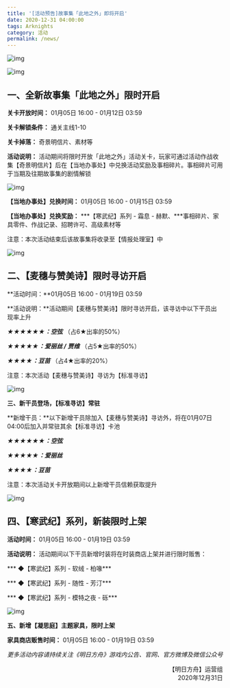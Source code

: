```yaml
---
title: '[活动预告]故事集「此地之外」即将开启'
date: 2020-12-31 04:00:00
tags: Arknights
category: 活动
permalink: /news/
---
```


![img](https://ak.hypergryph.com/upload/images/20201231/6a6a41991d678a2b052b61e16c61b0fe.jpg)

<!-- more -->

![img](https://ak.hypergryph.com/upload/images/20201231/6a6a41991d678a2b052b61e16c61b0fe.jpg)

## 一、全新故事集「此地之外」限时开启

**关卡开放时间：** 01月05日 16:00 - 01月12日 03:59

**关卡解锁条件：** 通关主线1-10

**关卡掉落：** 奇景明信片、素材等

**活动说明：** 活动期间将限时开放「此地之外」活动关卡，玩家可通过活动作战收集【奇景明信片】后在【当地办事处】中兑换活动奖励及事相碎片。事相碎片可用于当期及往期故事集的剧情解锁



![img](https://ak-fs.hypergryph.com/announce/images/20201231/b114f5a8e4b9f2efe411c6b78cae375d.png)

**【当地办事处】兑换时间：** 01月05日 16:00 - 01月15日 03:59

**【当地办事处】兑换奖励：** ***【寒武纪】系列 - 霜息 - 赫默、***事相碎片、家具零件、作战记录、招聘许可、高级素材等



注意：本次活动结束后该故事集将收录至【情报处理室】中





![img](https://ak.hypergryph.com/upload/images/20201231/bd148d84d65a56b561d8d90017820d5d.png)

## 二、【麦穗与赞美诗】限时寻访开启

**活动时间：**01月05日 16:00 - 01月19日 03:59

**活动说明：**活动期间【麦穗与赞美诗】限时寻访开启，该寻访中以下干员出现率上升

***★★★★★★：空弦*** （占6★出率的50%）

***★★★★★：爱丽丝 / 贾维*** （占5★出率的50%）

***★★★★：豆苗*** （占4★出率的20%）

注意：本次活动【麦穗与赞美诗】寻访为【标准寻访】



![img](https://ak-fs.hypergryph.com/announce/images/20201231/cfde00353fdef4a05329f525fef451d3.png)

**三、新干员登场，【标准寻访】常驻**

**新增干员：**以下新增干员除加入【麦穗与赞美诗】寻访外，将在01月07日04:00后加入并常驻其余【标准寻访】卡池

***★★★★★★：空弦***

***★★★★★：爱丽丝***

***★★★★：豆苗***

注意：本次活动关卡开放期间以上新增干员信赖获取提升



![img](https://ak-fs.hypergryph.com/announce/images/20201231/69a6d6c484f7c150951b911060771d52.png)

## 四、【寒武纪】系列，新装限时上架

**活动时间：** 01月05日 16:00 - 01月19日 03:59

**活动说明：** 活动期间以下干员新增时装将在时装商店上架并进行限时贩售：

*** ◆【寒武纪】系列 - 软绒 - 柏喙***

*** ◆【寒武纪】系列 - 随性 - 芳汀***

*** ◆【寒武纪】系列 - 模特之夜 - 砾***



![img](https://ak-fs.hypergryph.com/announce/images/20201231/ea4e03f43d20f88c93a34cf6361d67a6.png)

**五、新增【凝思庭】主题家具，限时上架**

**家具商店贩售时间：** 01月05日 16:00 - 01月19日 03:59

*更多活动内容请持续关注《明日方舟》游戏内公告、官网、官方微博及微信公众号*

<p style="text-align: right">【明日方舟】运营组<br />2020年12月31日</p>

